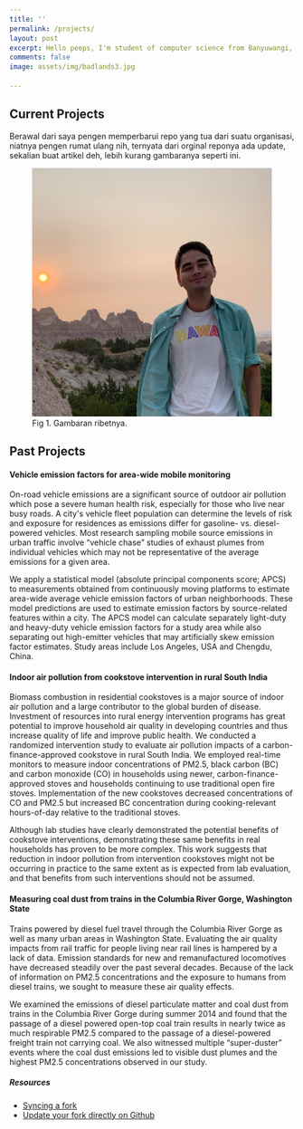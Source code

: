 ```yaml
---
title: ''
permalink: /projects/
layout: post
excerpt: Hello peeps, I'm student of computer science from Banyuwangi, living in Jogjakarta. This blog for documentation about my programming journey, running on jekyll, hosting on netlify and using my own simple theme.
comments: false
image: assets/img/badlands3.jpg

---
```



## **Current Projects**

Berawal dari saya pengen memperbarui repo yang tua dari suatu organisasi, niatnya pengen rumat ulang nih, ternyata dari orginal reponya ada update, sekalian buat artikel deh, lebih kurang gambaranya seperti ini.

<figure>
<img src="/assets/img/badlands3.jpg" alt="ilustrasi repo yang mau diupdate">
<figcaption>Fig 1. Gambaran ribetnya.</figcaption>
</figure>


## **Past Projects**


#### Vehicle emission factors for area-wide mobile monitoring

On-road vehicle emissions are a significant source of outdoor air pollution which pose a severe human health risk, especially for those who live near busy roads. A city's vehicle fleet population can determine the levels of risk and exposure for residences as emissions differ for gasoline- vs. diesel-powered vehicles. Most research sampling mobile source emissions in urban traffic involve “vehicle chase” studies of exhaust plumes from individual vehicles which may not be representative of the average emissions for a given area.

We apply a statistical model (absolute principal components score; APCS) to measurements obtained from continuously moving platforms to estimate area-wide average vehicle emission factors of urban neighborhoods. These model predictions are used to estimate emission factors by source-related features within a city. The APCS model can calculate separately light-duty and heavy-duty vehicle emission factors for a study area while also separating out high-emitter vehicles that may artificially skew emission factor estimates. Study areas include Los Angeles, USA and Chengdu, China.


#### Indoor air pollution from cookstove intervention in rural South India

Biomass combustion in residential cookstoves is a major source of indoor air pollution and a large contributor to the global burden of disease. Investment of resources into rural energy intervention programs has great potential to improve household air quality in developing countries and thus increase quality of life and improve public health. We conducted a randomized intervention study to evaluate air pollution impacts of a carbon-finance-approved cookstove in rural South India. We employed real-time monitors to measure indoor concentrations of PM2.5, black carbon (BC) and carbon monoxide (CO) in households using newer, carbon-finance-approved stoves and households continuing to use traditional open fire stoves. Implementation of the new cookstoves decreased concentrations of CO and PM2.5 but increased BC concentration during cooking-relevant hours-of-day relative to the traditional stoves.

Although lab studies have clearly demonstrated the potential benefits of cookstove interventions, demonstrating these same benefits in real households has proven to be more complex. This work suggests that reduction in indoor pollution from intervention cookstoves might not be occurring in practice to the same extent as is expected from lab evaluation, and that benefits from such interventions should not be assumed.


#### Measuring coal dust from trains in the Columbia River Gorge, Washington State

Trains powered by diesel fuel travel through the Columbia River Gorge as well as many urban areas in Washington State. Evaluating the air quality impacts from rail traffic for people living near rail lines is hampered by a lack of data. Emission standards for new and remanufactured locomotives have decreased steadily over the past several decades. Because of the lack of information on PM2.5 concentrations and the exposure to humans from diesel trains, we sought to measure these air quality effects.

We examined the emissions of diesel particulate matter and coal dust from trains in the Columbia River Gorge during summer 2014 and found that the passage of a diesel powered open-top coal train results in nearly twice as much respirable PM2.5 compared to the passage of a diesel-powered freight train not carrying coal. We also witnessed multiple “super-duster” events where the coal dust emissions led to visible dust plumes and the highest PM2.5 concentrations observed in our study.





##### Resources

- [Syncing a fork](https://help.github.com/en/github/collaborating-with-issues-and-pull-requests/syncing-a-fork)
- [Update your fork directly on Github](https://rick.cogley.info/post/update-your-forked-repository-directly-on-github/#top)
